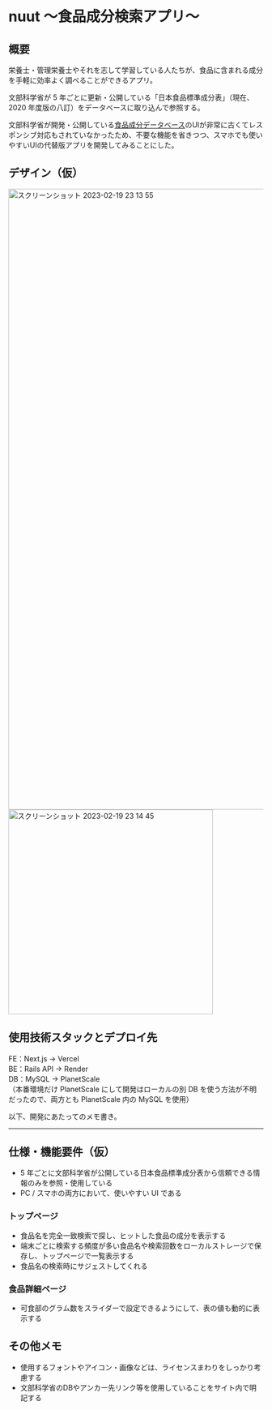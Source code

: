 # nuut 〜食品成分検索アプリ〜

## 概要

栄養士・管理栄養士やそれを志して学習している人たちが、食品に含まれる成分を手軽に効率よく調べることができるアプリ。

文部科学省が 5 年ごとに更新・公開している「日本食品標準成分表」（現在、2020 年度版の八訂）をデータベースに取り込んで参照する。

文部科学省が開発・公開している[食品成分データベース](https://fooddb.mext.go.jp/)のUIが非常に古くてレスポンシブ対応もされていなかったため、不要な機能を省きつつ、スマホでも使いやすいUIの代替版アプリを開発してみることにした。

## デザイン（仮）

<img width="1225" alt="スクリーンショット 2023-02-19 23 13 55" src="https://user-images.githubusercontent.com/50537591/219953756-c232f080-cc8b-4a87-943c-c1dd571c3640.png">

<img width="404" alt="スクリーンショット 2023-02-19 23 14 45" src="https://user-images.githubusercontent.com/50537591/219953806-2e42513e-f02d-4274-98d6-2c178ab31ba2.png">


## 使用技術スタックとデプロイ先

FE：Next.js → Vercel  
BE：Rails API → Render  
DB：MySQL → PlanetScale  
（本番環境だけ PlanetScale にして開発はローカルの別 DB を使う方法が不明だったので、両方とも PlanetScale 内の MySQL を使用）

以下、開発にあたってのメモ書き。

---

## 仕様・機能要件（仮）
- 5 年ごとに文部科学省が公開している日本食品標準成分表から信頼できる情報のみを参照・使用している
- PC / スマホの両方において、使いやすい UI である

### トップページ
- 食品名を完全一致検索で探し、ヒットした食品の成分を表示する
- 端末ごとに検索する頻度が多い食品名や検索回数をローカルストレージで保存し、トップページで一覧表示する
- 食品名の検索時にサジェストしてくれる

### 食品詳細ページ
- 可食部のグラム数をスライダーで設定できるようにして、表の値も動的に表示する

## その他メモ
- 使用するフォントやアイコン・画像などは、ライセンスまわりをしっかり考慮する
- 文部科学省のDBやアンカー先リンク等を使用していることをサイト内で明記する
